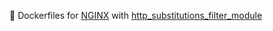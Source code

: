 :whale: Dockerfiles for [NGINX](https://github.com/nginx/nginx) with [http_substitutions_filter_module](https://github.com/yaoweibin/ngx_http_substitutions_filter_module)
